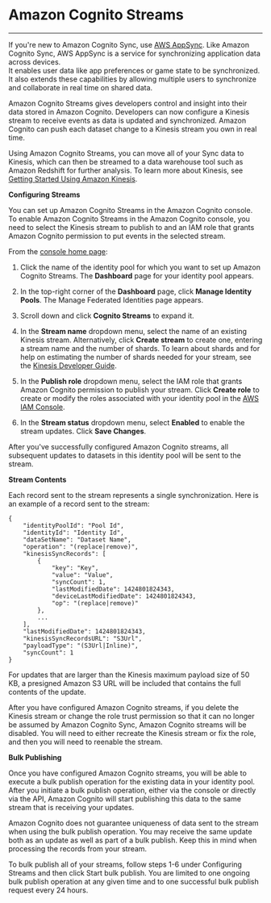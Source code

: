 # Amazon Cognito Streams<a name="cognito-streams"></a>

****  
If you're new to Amazon Cognito Sync, use [AWS AppSync](https://aws.amazon.com/appsync/)\. Like Amazon Cognito Sync, AWS AppSync is a service for synchronizing application data across devices\.  
It enables user data like app preferences or game state to be synchronized\. It also extends these capabilities by allowing multiple users to synchronize and collaborate in real time on shared data\.

Amazon Cognito Streams gives developers control and insight into their data stored in Amazon Cognito\. Developers can now configure a Kinesis stream to receive events as data is updated and synchronized\. Amazon Cognito can push each dataset change to a Kinesis stream you own in real time\.

Using Amazon Cognito Streams, you can move all of your Sync data to Kinesis, which can then be streamed to a data warehouse tool such as Amazon Redshift for further analysis\. To learn more about Kinesis, see [Getting Started Using Amazon Kinesis](https://docs.aws.amazon.com/kinesis/latest/dev/getting-started.html)\.

**Configuring Streams**

You can set up Amazon Cognito Streams in the Amazon Cognito console\. To enable Amazon Cognito Streams in the Amazon Cognito console, you need to select the Kinesis stream to publish to and an IAM role that grants Amazon Cognito permission to put events in the selected stream\.

From the [console home page](https://console.aws.amazon.com/cognito/home):

1. Click the name of the identity pool for which you want to set up Amazon Cognito Streams\. The **Dashboard** page for your identity pool appears\.

1. In the top\-right corner of the **Dashboard** page, click **Manage Identity Pools**\. The Manage Federated Identities page appears\.

1. Scroll down and click **Cognito Streams** to expand it\.

1. In the **Stream name** dropdown menu, select the name of an existing Kinesis stream\. Alternatively, click **Create stream** to create one, entering a stream name and the number of shards\. To learn about shards and for help on estimating the number of shards needed for your stream, see the [Kinesis Developer Guide](https://docs.aws.amazon.com/kinesis/latest/dev/amazon-kinesis-streams.html)\.

1. In the **Publish role** dropdown menu, select the IAM role that grants Amazon Cognito permission to publish your stream\. Click **Create role** to create or modify the roles associated with your identity pool in the [AWS IAM Console](https://console.aws.amazon.com/iam/home)\.

1. In the **Stream status** dropdown menu, select **Enabled** to enable the stream updates\. Click **Save Changes**\.

After you've successfully configured Amazon Cognito streams, all subsequent updates to datasets in this identity pool will be sent to the stream\.

**Stream Contents**

Each record sent to the stream represents a single synchronization\. Here is an example of a record sent to the stream:

```
{
    "identityPoolId": "Pool Id",
    "identityId": "Identity Id",
    "dataSetName": "Dataset Name",
    "operation": "(replace|remove)",
    "kinesisSyncRecords": [
        {
            "key": "Key",
            "value": "Value",
            "syncCount": 1,
            "lastModifiedDate": 1424801824343,
            "deviceLastModifiedDate": 1424801824343,
            "op": "(replace|remove)"
        },
        ...
    ],
    "lastModifiedDate": 1424801824343,
    "kinesisSyncRecordsURL": "S3Url",
    "payloadType": "(S3Url|Inline)",
    "syncCount": 1
}
```

For updates that are larger than the Kinesis maximum payload size of 50 KB, a presigned Amazon S3 URL will be included that contains the full contents of the update\.

After you have configured Amazon Cognito streams, if you delete the Kinesis stream or change the role trust permission so that it can no longer be assumed by Amazon Cognito Sync, Amazon Cognito streams will be disabled\. You will need to either recreate the Kinesis stream or fix the role, and then you will need to reenable the stream\.

**Bulk Publishing**

Once you have configured Amazon Cognito streams, you will be able to execute a bulk publish operation for the existing data in your identity pool\. After you initiate a bulk publish operation, either via the console or directly via the API, Amazon Cognito will start publishing this data to the same stream that is receiving your updates\.

Amazon Cognito does not guarantee uniqueness of data sent to the stream when using the bulk publish operation\. You may receive the same update both as an update as well as part of a bulk publish\. Keep this in mind when processing the records from your stream\.

To bulk publish all of your streams, follow steps 1\-6 under Configuring Streams and then click Start bulk publish\. You are limited to one ongoing bulk publish operation at any given time and to one successful bulk publish request every 24 hours\.